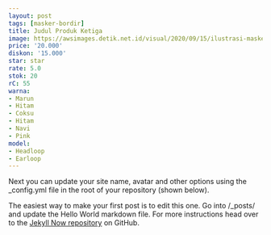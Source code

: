 ```yaml
---
layout: post
tags: [masker-bordir]
title: Judul Produk Ketiga
image: https://awsimages.detik.net.id/visual/2020/09/15/ilustrasi-masker-scuba-ist.png?w=650
price: '20.000'
diskon: '15.000'
star: star
rate: 5.0
stok: 20
rC: 55
warna:
- Marun
- Hitam
- Coksu
- Hitam
- Navi
- Pink
model:
- Headloop
- Earloop
---
```


Next you can update your site name, avatar and other options using the _config.yml file in the root of your repository (shown below).



The easiest way to make your first post is to edit this one. Go into /_posts/ and update the Hello World markdown file. For more instructions head over to the [Jekyll Now repository](https://github.com/barryclark/jekyll-now) on GitHub.
